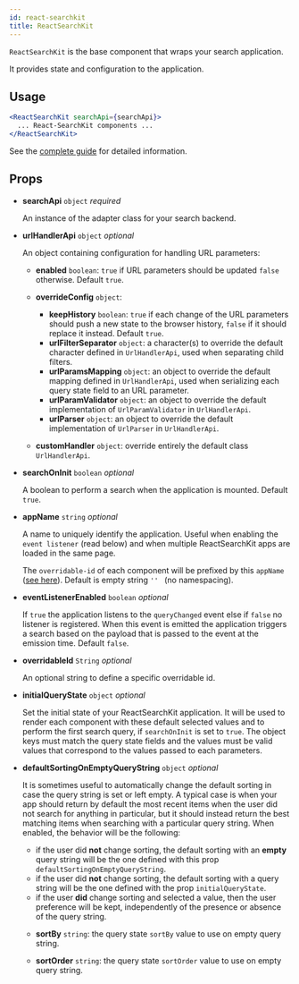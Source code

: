 ```yaml
---
id: react-searchkit
title: ReactSearchKit
---
```


`ReactSearchKit` is the base component that wraps your search application.

It provides state and configuration to the application.

## Usage

```jsx
<ReactSearchKit searchApi={searchApi}>
  ... React-SearchKit components ...
</ReactSearchKit>
```

See the [complete guide](main_concepts.md) for detailed information.

## Props

- **searchApi** `object` _required_

  An instance of the adapter class for your search backend.

- **urlHandlerApi** `object` _optional_

  An object containing configuration for handling URL parameters:

  - **enabled** `boolean`: `true` if URL parameters should be updated `false` otherwise. Default `true`.
  - **overrideConfig** `object`:

    - **keepHistory** `boolean`: `true` if each change of the URL parameters should push a new state to the browser history, `false` if it should replace it instead. Default `true`.
    - **urlFilterSeparator** `object`: a character(s) to override the default character defined in `UrlHandlerApi`, used when separating child filters.
    - **urlParamsMapping** `object`: an object to override the default mapping defined in `UrlHandlerApi`, used when serializing each query state field to an URL parameter.
    - **urlParamValidator** `object`: an object to override the default implementation of `UrlParamValidator` in `UrlHandlerApi`.
    - **urlParser** `object`: an object to override the default implementation of `UrlParser` in `UrlHandlerApi`.

  - **customHandler** `object`: override entirely the default class `UrlHandlerApi`.

- **searchOnInit** `boolean` _optional_

  A boolean to perform a search when the application is mounted. Default `true`.

- **appName** `string` _optional_

  A name to uniquely identify the application. Useful when enabling the `event listener` (read below) and when multiple ReactSearchKit apps are loaded in the same page.

  The `overridable-id` of each component will be prefixed by this `appName` ([see here](https://inveniosoftware.github.io/react-searchkit/docs/ui-customisation)). Default is empty string `'' ` (no namespacing).

- **eventListenerEnabled** `boolean` _optional_

  If `true` the application listens to the `queryChanged` event else if `false` no listener is registered. When this event is emitted the application triggers a search based on the payload that is passed to the event at the emission time. Default `false`.

- **overridableId** `String` *optional*

  An optional string to define a specific overridable id.

- **initialQueryState** `object` _optional_

  Set the initial state of your ReactSearchKit application. It will be used to render each component with these default selected values and to perform the first search query, if `searchOnInit` is set to `true`.
  The object keys must match the query state fields and the values must be valid values that correspond to the values passed to each parameters.

- **defaultSortingOnEmptyQueryString** `object` _optional_

  It is sometimes useful to automatically change the default sorting in case the query string is set or left empty.
  A typical case is when your app should return by default the most recent items when the user did not search for anything in particular, but it should instead return the best matching items when searching with a particular query string.
  When enabled, the behavior will be the following:

    * if the user did **not** change sorting, the default sorting with an **empty** query string will be the one defined with this prop `defaultSortingOnEmptyQueryString`.
    * if the user did **not** change sorting, the default sorting with a query string will be the one defined with the prop `initialQueryState`.
    * if the user **did** change sorting and selected a value, then the user preference will be kept, independently of the presence or absence of the query string.

  - **sortBy** `string`: the query state `sortBy` value to use on empty query string.

  - **sortOrder** `string`: the query state `sortOrder` value to use on empty query string.

